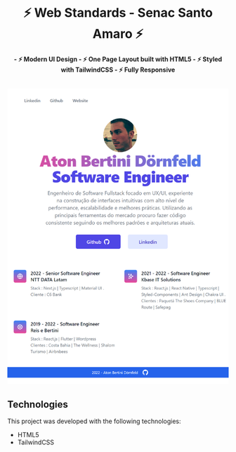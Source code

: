<h1 align="center">
    ⚡️ Web Standards - Senac Santo Amaro ⚡️
</h1>

<h4 align="center">
- ⚡️ Modern UI Design
- ⚡️ One Page Layout built with HTML5
- ⚡️ Styled with TailwindCSS
- ⚡️ Fully Responsive
</h4>

<h2 align="center">
  <img src="https://github.com/aton-py/web-standards/blob/main/_C__src_web-standards_index.html.png" />
  <br>
</h2>

## Technologies

This project was developed with the following technologies:

- HTML5
- TailwindCSS

